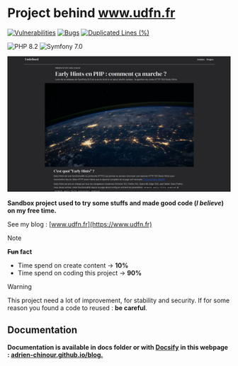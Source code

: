 # Project behind www.udfn.fr

[![Vulnerabilities](https://sonarcloud.io/api/project_badges/measure?project=adrien-chinour_blog&metric=vulnerabilities)](https://sonarcloud.io/summary/new_code?id=adrien-chinour_blog)
[![Bugs](https://sonarcloud.io/api/project_badges/measure?project=adrien-chinour_blog&metric=bugs)](https://sonarcloud.io/summary/new_code?id=adrien-chinour_blog)
[![Duplicated Lines (%)](https://sonarcloud.io/api/project_badges/measure?project=adrien-chinour_blog&metric=duplicated_lines_density)](https://sonarcloud.io/summary/new_code?id=adrien-chinour_blog)

![PHP 8.2](https://img.shields.io/badge/php_8.2-brightgreen?logo=php&logoColor=white)
![Symfony 7.0](https://img.shields.io/badge/Symfony_7.0-brightgreen?logo=symfony)

![docs/images/article.png](docs/images/article.png)

**Sandbox project used to try some stuffs and made good code (_I believe_) on my free time.**

See my blog : [www.udfn.fr](https://www.udfn.fr)

> [!NOTE]
> **~~Fun~~ fact**
> - Time spend on create content -> **10%**
> - Time spend on coding this project -> **90%**

> [!WARNING]
> This project need a lot of improvement, for stability and security. If for some reason you found a code to reused : 
> **be careful**.

## Documentation

**Documentation is available in docs folder or with [Docsify](https://docsify.js.org) in this
webpage : [adrien-chinour.github.io/blog.](https://adrien-chinour.github.io/blog/)**
